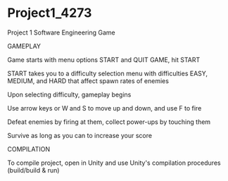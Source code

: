 # Project1_4273
Project 1 Software Engineering Game

GAMEPLAY

Game starts with menu options START and QUIT GAME, hit START

START takes you to a difficulty selection menu with difficulties EASY, MEDIUM, and HARD that affect spawn rates of enemies

Upon selecting difficulty, gameplay begins

Use arrow keys or W and S to move up and down, and use F to fire

Defeat enemies by firing at them, collect power-ups by touching them

Survive as long as you can to increase your score

COMPILATION

To compile project, open in Unity and use Unity's compilation procedures (build/build & run)
